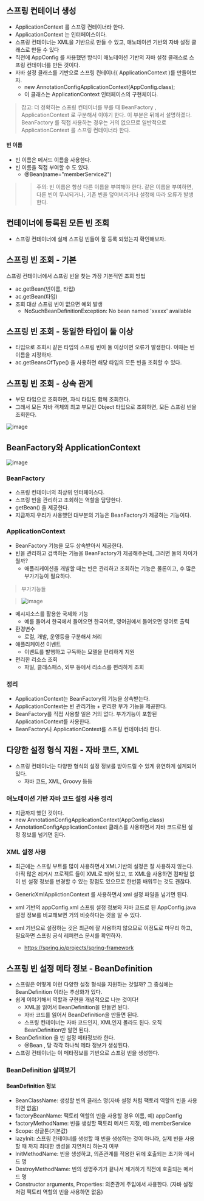 ## 스프링 컨테이너 생성

+ ApplicationContext 를 스프링 컨테이너라 한다.
+ ApplicationContext 는 인터페이스이다.
+ 스프링 컨테이너는 XML을 기반으로 만들 수 있고, 애노테이션 기반의 자바 설정 클래스로 만들 수 있다
+ 직전에 AppConfig 를 사용했던 방식이 애노테이션 기반의 자바 설정 클래스로 스프링 컨테이너를 만든 것이다.
+ 자바 설정 클래스를 기반으로 스프링 컨테이너( ApplicationContext )를 만들어보자.
  - new AnnotationConfigApplicationContext(AppConfig.class);
  - 이 클래스는 ApplicationContext 인터페이스의 구현체이다.

> 참고: 더 정확히는 스프링 컨테이너를 부를 때 BeanFactory , ApplicationContext 로 구분해서 이야기 한다. 이 부분은 뒤에서 설명하겠다. BeanFactory 를 직접 사용하는 경우는 거의 없으므로 일반적으로 ApplicationContext 를 스프링 컨테이너라 한다.

#### 빈 이름
+ 빈 이름은 메서드 이름을 사용한다.
+ 빈 이름을 직접 부여할 수 도 있다. 
  - @Bean(name="memberService2")

> > 주의: 빈 이름은 항상 다른 이름을 부여해야 한다. 같은 이름을 부여하면, 다른 빈이 무시되거나, 기존 빈을 덮어버리거나 설정에 따라 오류가 발생한다.

## 컨테이너에 등록된 모든 빈 조회

+ 스프링 컨테이너에 실제 스프링 빈들이 잘 등록 되었는지 확인해보자.

## 스프링 빈 조회 - 기본

스프링 컨테이너에서 스프링 빈을 찾는 가장 기본적인 조회 방법

+ ac.getBean(빈이름, 타입)
+ ac.getBean(타입)
+ 조회 대상 스프링 빈이 없으면 예외 발생
  - NoSuchBeanDefinitionException: No bean named 'xxxxx' available

## 스프링 빈 조회 - 동일한 타입이 둘 이상

+ 타입으로 조회시 같은 타입의 스프링 빈이 둘 이상이면 오류가 발생한다. 이때는 빈 이름을 지정하자.
+ ac.getBeansOfType() 을 사용하면 해당 타입의 모든 빈을 조회할 수 있다.

## 스프링 빈 조회 - 상속 관계

+ 부모 타입으로 조회하면, 자식 타입도 함께 조회한다.
+ 그래서 모든 자바 객체의 최고 부모인 Object 타입으로 조회하면, 모든 스프링 빈을 조회한다.

![image](https://user-images.githubusercontent.com/49984996/115104702-2e42b800-9f95-11eb-817f-e8cbf70c3a06.png)

## BeanFactory와 ApplicationContext

![image](https://user-images.githubusercontent.com/49984996/115105055-7ebb1500-9f97-11eb-9969-95c7de30ad83.png)

### BeanFactory
+ 스프링 컨테이너의 최상위 인터페이스다.
+ 스프링 빈을 관리하고 조회하는 역할을 담당한다.
+ getBean() 을 제공한다.
+ 지금까지 우리가 사용했던 대부분의 기능은 BeanFactory가 제공하는 기능이다.

### ApplicationContext
+ BeanFactory 기능을 모두 상속받아서 제공한다.
+ 빈을 관리하고 검색하는 기능을 BeanFactory가 제공해주는데, 그러면 둘의 차이가 뭘까?
  - 애플리케이션을 개발할 때는 빈은 관리하고 조회하는 기능은 물론이고, 수 많은 부가기능이 필요하다. 

> 부가기능들

> ![image](https://user-images.githubusercontent.com/49984996/115105138-e96c5080-9f97-11eb-8df5-8a9c86573dbd.png)

+ 메시지소스를 활용한 국제화 기능
  - 예를 들어서 한국에서 들어오면 한국어로, 영어권에서 들어오면 영어로 출력
+ 환경변수
  - 로컬, 개발, 운영등을 구분해서 처리
+ 애플리케이션 이벤트
  - 이벤트를 발행하고 구독하는 모델을 편리하게 지원
+ 편리한 리소스 조회
  - 파일, 클래스패스, 외부 등에서 리소스를 편리하게 조회

### 정리
+ ApplicationContext는 BeanFactory의 기능을 상속받는다.
+ ApplicationContext는 빈 관리기능 + 편리한 부가 기능을 제공한다.
+ BeanFactory를 직접 사용할 일은 거의 없다. 부가기능이 포함된 ApplicationContext를 사용한다.
+ BeanFactory나 ApplicationContext를 스프링 컨테이너라 한다.

## 다양한 설정 형식 지원 - 자바 코드, XML

+ 스프링 컨테이너는 다양한 형식의 설정 정보를 받아드릴 수 있게 유연하게 설계되어 있다.
  - 자바 코드, XML, Groovy 등등

### 애노테이션 기반 자바 코드 설정 사용 정리
+ 지금까지 했던 것이다.
+ new AnnotationConfigApplicationContext(AppConfig.class)
+ AnnotationConfigApplicationContext 클래스를 사용하면서 자바 코드로된 설정 정보를 넘기면 된다.

### XML 설정 사용
+ 최근에는 스프링 부트를 많이 사용하면서 XML기반의 설정은 잘 사용하지 않는다. 아직 많은 레거시 프로젝트 들이 XML로 되어 있고, 또 XML을 사용하면 컴파일 없이 빈 설정 정보를 변경할 수 있는 장점도 있으므로 한번쯤 배워두는 것도 괜찮다.

+ GenericXmlApplictionContext 를 사용하면서 xml 설정 파일을 넘기면 된다.

+ xml 기반의 appConfig.xml 스프링 설정 정보와 자바 코드로 된 AppConfig.java 설정 정보를 비교해보면 거의 비슷하다는 것을 알 수 있다. 
+ xml 기반으로 설정하는 것은 최근에 잘 사용하지 않으므로 이정도로 마무리 하고, 필요하면 스프링 공식 레퍼런스 문서를 확인하자.
  - https://spring.io/projects/spring-framework

## 스프링 빈 설정 메타 정보 - BeanDefinition

+ 스프링은 어떻게 이런 다양한 설정 형식을 지원하는 것일까? 그 중심에는 BeanDefinition 이라는 추상화가 있다.
+ 쉽게 이야기해서 역할과 구현을 개념적으로 나눈 것이다!
  - XML을 읽어서 BeanDefinition을 만들면 된다.
  - 자바 코드를 읽어서 BeanDefinition을 만들면 된다.
  - 스프링 컨테이너는 자바 코드인지, XML인지 몰라도 된다. 오직 BeanDefinition만 알면 된다.
+ BeanDefinition 을 빈 설정 메타정보라 한다.
  - @Bean , <bean> 당 각각 하나씩 메타 정보가 생성된다.
+ 스프링 컨테이너는 이 메타정보를 기반으로 스프링 빈을 생성한다.

### BeanDefinition 살펴보기
#### BeanDefinition 정보
+ BeanClassName: 생성할 빈의 클래스 명(자바 설정 처럼 팩토리 역할의 빈을 사용하면 없음)
+ factoryBeanName: 팩토리 역할의 빈을 사용할 경우 이름, 예) appConfig
+ factoryMethodName: 빈을 생성할 팩토리 메서드 지정, 예) memberService
+ Scope: 싱글톤(기본값)
+ lazyInit: 스프링 컨테이너를 생성할 때 빈을 생성하는 것이 아니라, 실제 빈을 사용할 때 까지 최대한 생성을 지연처리 하는지 여부
+ InitMethodName: 빈을 생성하고, 의존관계를 적용한 뒤에 호출되는 초기화 메서드 명
+ DestroyMethodName: 빈의 생명주기가 끝나서 제거하기 직전에 호출되는 메서드 명
+ Constructor arguments, Properties: 의존관계 주입에서 사용한다. (자바 설정 처럼 팩토리 역할의 빈을 사용하면 없음)

